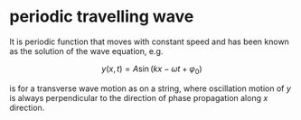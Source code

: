 # periodic travelling wave
It is periodic function that moves with constant speed and has been known as the solution of the wave equation, e.g.

$$
y(x, t) = A \sin(kx - \omega t + \varphi_0)
$$

is for a transverse wave motion as on a string, where oscillation motion of $y$ is always perpendicular to the direction of phase propagation along $x$ direction.
